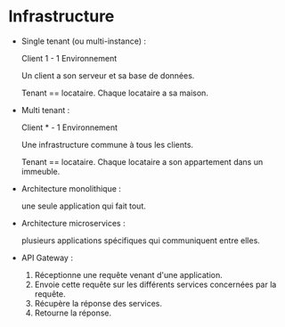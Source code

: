 # Infrastructure

- Single tenant (ou multi-instance) : 
    
    Client 1 - 1 Environnement

    Un client a son serveur et sa base de données.

    Tenant == locataire. Chaque locataire a sa maison.

- Multi tenant : 

    Client * - 1 Environnement

    Une infrastructure commune à tous les clients.

    Tenant == locataire. Chaque locataire a son appartement dans un immeuble.
    
- Architecture monolithique : 

    une seule application qui fait tout.

- Architecture microservices : 
    
    plusieurs applications spécifiques qui communiquent entre elles.

- API Gateway :
    
    1. Réceptionne une requête venant d'une application.
    1. Envoie cette requête sur les différents services concernées par la requête.
    1. Récupère la réponse des services.
    1. Retourne la réponse.
